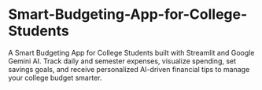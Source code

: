 # Smart-Budgeting-App-for-College-Students
A Smart Budgeting App for College Students built with Streamlit and Google Gemini AI. Track daily and semester expenses, visualize spending, set savings goals, and receive personalized AI-driven financial tips to manage your college budget smarter.
